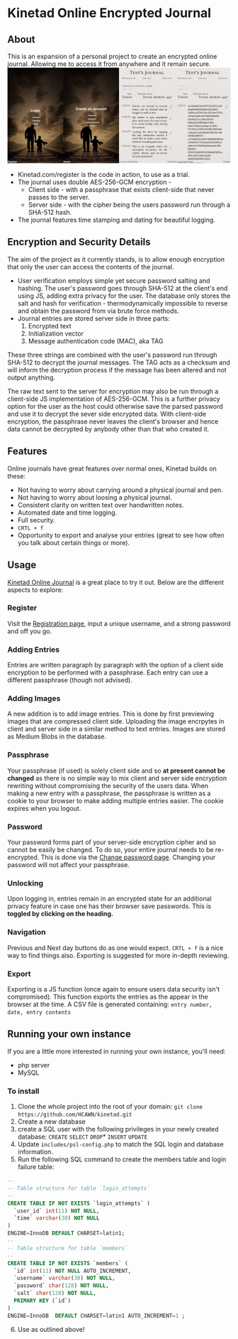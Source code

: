 # Kinetad Online Encrypted Journal
## About
This is an expansion of a personal project to create an encrypted online journal. Allowing me to access it from anywhere and it remain secure.
![Kinetad mobile preview](preview.jpg)
* Kinetad.com/register is the code in action, to use as a trial.
* The journal uses double AES-256-GCM encryption - 
	* Client side - with a passphrase that exists client-side that never passes to the server.
    * Server side - with the cipher being the users password run through a SHA-512 hash.
* The journal features time stamping and dating for beautiful logging.
## Encryption and Security Details
The aim of the project as it currently stands, is to allow enough encryption that only the user can access the contents of the journal.
* User verification employs simple yet secure password salting and hashing. The user's password goes through SHA-512 at the client's end using JS, adding extra privacy for the user. The database only stores the salt and hash for verification - thermodynamically impossible to reverse and obtain the password from via brute force methods.
* Journal entries are stored server side in three parts:
  1. Encrypted text
  1. Initialization vector
  1. Message authentication code (MAC), aka TAG

These three strings are combined with the user's password run through SHA-512 to decrypt the journal messages.
The TAG acts as a checksum and will inform the decryption process if the message has been altered and not output anything.

The raw text sent to the server for encryption may also be run through a client-side JS implementation of AES-256-GCM. This is a further privacy option for the user as the host could otherwise save the parsed password and use it to decrypt the sever side encrypted data. With client-side encryption, the passphrase never leaves the client's browser and hence data cannot be decrypted by anybody other than that who created it.

## Features
Online journals have great features over normal ones, Kinetad builds on these:
* Not having to worry about carrying around a physical journal and pen.
* Not having to worry about loosing a physical journal.
* Consistent clarity on written text over handwritten notes.
* Automated date and time logging.
* Full security.
* `CRTL + f`
* Opportunity to export and analyse your entries (great to see how often you talk about certain things or more).
## Usage
[Kinetad Online Journal](https://www.kinetad.com "Kinetad - open source online journal") is a great place to try it out. Below are the different aspects to explore:
### Register
Visit the [Registration page](https://www.kinetad.com/register "Kinetad - open source online journal"), input a unique username, and a strong password and off you go.
### Adding Entries
Entries are written paragraph by paragraph with the option of a client side encryption to be performed with a passphrase. Each entry can use a different passphrase (though not advised).
### Adding Images
A new addition is to add image entries. This is done by first previewing images that are compressed client side. Uploading the image encrpytes in client and server side in a similar method to text entries. Images are stored as Medium Blobs in the database.
### Passphrase
Your passphrase (if used) is solely client side and so **at present cannot be changed** as there is no simple way to mix client and server side encryption rewriting without compromising the security of the users data. When making a new entry with a passphrase, the passphrase is written as a cookie to your browser to make adding multiple entries easier. The cookie expires when you logout.
### Password 
Your password forms part of your server-side encryption cipher and so cannot be easily be changed. To do so, your entire journal needs to be re-encrypted. This is done via the [Change password page](https://kinetad.com/changepassword "Kinetad - open source online journal"). Changing your password will not affect your passphrase.
### Unlocking
Upon logging in, entries remain in an encrypted state for an additional privacy feature in case one has their browser save passwords. This is **toggled by clicking on the heading.**
### Navigation
Previous and Next day buttons do as one would expect. `CRTL + f` is a nice way to find things also. Exporting is suggested for more in-depth reviewing.
### Export
Exporting is a JS function (once again to ensure users data security isn't compromised). This function exports the entries as the appear in the browser at the time. A CSV file is generated containing:
`entry number, date, entry contents`
## Running your own instance
If you are a little more interested in running your own instance, you'll need:
* php server
* MySQL
### To install
1. Clone the whole project into the root of your domain: `git clone https://github.com/HCAWN/kinetad.git`
2. Create a new database
3. create a SQL user with the following privileges in your newly created database:
	 `CREATE`
	 `SELECT`
	 `DROP`*
	 `INSERT`
	 `UPDATE`
4. Update `includes/psl-config.php` to match the SQL login and database information.
5. Run the following SQL command to create the members table and login failure table:
```sql
--
-- Table structure for table `login_attempts`
--
CREATE TABLE IF NOT EXISTS `login_attempts` (
  `user_id` int(11) NOT NULL,
  `time` varchar(30) NOT NULL
)
ENGINE=InnoDB DEFAULT CHARSET=latin1;
--
-- Table structure for table `members`
--
CREATE TABLE IF NOT EXISTS `members` (
  `id` int(11) NOT NULL AUTO_INCREMENT,
  `username` varchar(30) NOT NULL,
  `password` char(128) NOT NULL,
  `salt` char(128) NOT NULL,
  PRIMARY KEY (`id`)
)
ENGINE=InnoDB  DEFAULT CHARSET=latin1 AUTO_INCREMENT=1 ;
```
6. Use as outlined above!

